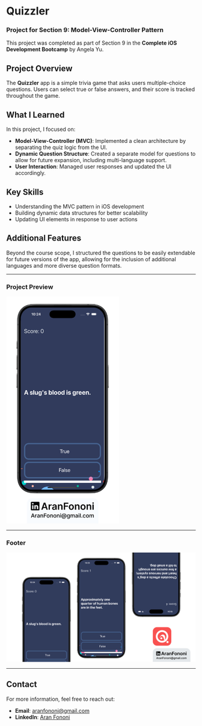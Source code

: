 # Quizzler

### Project for Section 9: **Model-View-Controller Pattern**  
This project was completed as part of Section 9 in the **Complete iOS Development Bootcamp** by Angela Yu.

## Project Overview
The **Quizzler** app is a simple trivia game that asks users multiple-choice questions. Users can select true or false answers, and their score is tracked throughout the game.

## What I Learned
In this project, I focused on:
- **Model-View-Controller (MVC)**: Implemented a clean architecture by separating the quiz logic from the UI.
- **Dynamic Question Structure**: Created a separate model for questions to allow for future expansion, including multi-language support.
- **User Interaction**: Managed user responses and updated the UI accordingly.

## Key Skills
- Understanding the MVC pattern in iOS development
- Building dynamic data structures for better scalability
- Updating UI elements in response to user actions

## Additional Features
Beyond the course scope, I structured the questions to be easily extendable for future versions of the app, allowing for the inclusion of additional languages and more diverse question formats.

---

### Project Preview
<img src="./Documents/Readme.png" alt="Quizzler App Preview" width="300px">

---

### Footer
![Footer Image](./Documents/Linkedin.jpg)

---

## Contact
For more information, feel free to reach out:  
- **Email**: [aranfononi@gmail.com](mailto:aranfononi@gmail.com)  
- **LinkedIn**: [Aran Fononi](https://www.linkedin.com/in/aran-fononi-18182b265)
